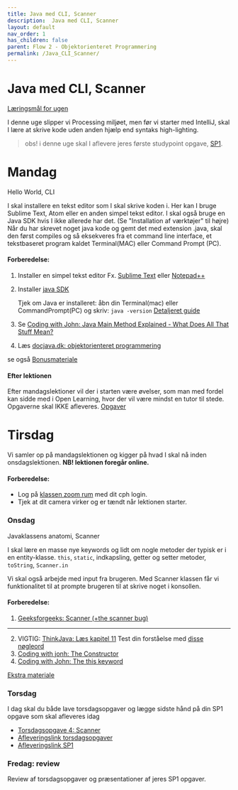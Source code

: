 ```yaml
---
title: Java med CLI, Scanner
description:  Java med CLI, Scanner
layout: default
nav_order: 1
has_children: false
parent: Flow 2 - Objektorienteret Programmering
permalink: /Java_CLI_Scanner/
---
```



# Java med CLI, Scanner

[Læringsmål for ugen](./learningobjectives.md)

I denne uge slipper vi Processing miljøet, men før vi starter med IntelliJ, skal I lære at skrive kode uden anden hjælp end syntaks high-lighting. 


 > obs! i denne uge skal I aflevere jeres første studypoint opgave, [SP1](../../projects/SP1/README.md). 

# Mandag
Hello World, CLI 

I skal installere en tekst editor som I skal skrive koden i. 
Her kan I bruge Sublime Text, Atom eller en anden simpel tekst editor. I skal også bruge en Java SDK hvis I ikke allerede har det. (Se "Installation af værktøjer" til højre)
Når du har skrevet noget java kode og gemt det med extension .java, skal den først compiles og så eksekveres fra et command line interface, et tekstbaseret program kaldet Terminal(MAC) eller Command Prompt (PC).

#### Forberedelse:
1. Installer en simpel tekst editor Fx.  [Sublime Text](https://www.sublimetext.com/) eller [Notepad++](https://notepad-plus-plus.org/downloads/)
2. Installer [java SDK](https://www.openlogic.com/openjdk-downloads?field_java_parent_version_target_id=406&field_operating_system_target_id=All&field_architecture_target_id=All&field_java_package_target_id=All)
   
   Tjek om Java er installeret: åbn din Terminal(mac) eller CommandPrompt(PC) og skriv:
   ```java -version```
   [Detaljeret guide ](../../guides/helloworldCLi.pdf)

3. Se [Coding with John: Java Main Method Explained - What Does All That Stuff Mean? ](https://youtube.com/watch?t=1&v=P-_Nzi_mCRo?si=4awCCOTDh_U2eCh0)
4. Læs [docjava.dk: objektorienteret programmering](http://www.docjava.dk/objektorienteret_programmering/oop.htm)



se også [Bonusmateriale](./resources.md)

#### Efter lektionen
Efter mandagslektioner vil der i starten være øvelser, som man med fordel kan sidde med i Open Learning, hvor der vil være mindst en tutor til stede. Opgaverne skal IKKE afleveres.
[Opgaver](https://github.com/Dat1Cphbusiness/Mandagsopgaver/blob/main/4.md)


# Tirsdag

Vi samler op på mandagslektionen og kigger på hvad I skal nå inden onsdagslektionen.
**NB! lektionen foregår online.**
#### Forberedelse:
- Log på [klassen zoom rum](https://cphbusiness.zoom.us/j/66755584856?pwd=RDRqZjBqSXBsTlR0QjRsTXh0UEFTUT09)  med dit cph login.
- Tjek at dit camera virker og er tændt når lektionen starter.

### Onsdag

Javaklassens anatomi, Scanner

I skal lære en masse nye keywords og lidt om nogle metoder der typisk er i en entity-klasse.
```this```, ```static```, indkapsling, getter og setter metoder, ```toString```, ```Scanner.in```

Vi skal også arbejde med input fra brugeren. Med Scanner klassen får vi funktionalitet til at prompte brugeren til at skrive noget i konsollen.

#### Forberedelse:

1. [Geeksforgeeks: Scanner (+the scanner bug)](https://www.geeksforgeeks.org/scanner-class-in-java/)
_________
2. VIGTIG: [ThinkJava: Læs kapitel 11](https://greenteapress.com/thinkjava6/thinkjava.pdf) Test din forståelse med [disse nøgleord](./resources.md)
3. [Coding with jonh: The Constructor](https://www.youtube.com/watch?v=pgBk8HC7jbU&ab_channel=CodingwithJohn)
4. [Coding with John: The this keyword](https://www.youtube.com/watch?v=ETLHbHenW44&ab_channel=CodingwithJohn)

[Ekstra materiale](./resources.md)




### Torsdag 
I dag skal du både lave torsdagsopgaver og lægge sidste hånd på din SP1 opgave som skal afleveres idag

- [Torsdagsopgave 4: Scanner](https://github.com/Dat1Cphbusiness/Torsdagsopgaver-4---Scanner)
- [Afleveringslink torsdagsopgaver](https://cphbusiness.mrooms.net/mod/assign/view.php?id=765990)
- [Afleveringslink SP1](https://cphbusiness.mrooms.net/mod/assign/view.php?id=766002)

### Fredag: review
Review af torsdagsopgaver og præsentationer af jeres SP1 opgaver.